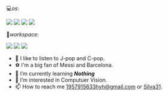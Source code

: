 💻*os*:

![](https://img.shields.io/badge/mac%20os-000000?style=for-the-badge&logo=apple&logoColor=white) ![](https://img.shields.io/badge/Windows-0078D6?style=for-the-badge&logo=windows&logoColor=white) ![](https://img.shields.io/badge/Android-3DDC84?style=for-the-badge&logo=android&logoColor=white) ![](https://img.shields.io/badge/Ubuntu-E95420?style=for-the-badge&logo=ubuntu&logoColor=white)

🔭*workspace*:

![](https://img.shields.io/badge/Apple-MacBook_Air_2020-999999?style=for-the-badge&logo=apple&logoColor=white) ![](https://img.shields.io/badge/NVIDIA-GTX3060-76B900?style=for-the-badge&logo=nvidia&logoColor=white) ![](https://img.shields.io/badge/Intel-Core_i7_10th-0071C5?style=for-the-badge&logo=intel&logoColor=white)

- 🎵 I like to listen to J-pop and C-pop.
- ⚽️ I'm a big fan of Messi and Barcelona.
- 🌱 I’m currently learning ***Nothing***
- 💪 I‘m interested in Computuer Vision.
- 📫 How to reach me 1957915633hyh@gmail.com or [Silva31](https://hyh31.top).

<!--
**silvadreamer/silvadreamer** is a ✨ _special_ ✨ repository because its `README.md` (this file) appears on your GitHub profile.

Here are some ideas to get you started:

- 🔭 I’m currently working on ...
- 🌱 I’m currently learning ...
- 👯 I’m looking to collaborate on ...
- 🤔 I’m looking for help with ...
- 💬 Ask me about ...
- 📫 How to reach me: ...
- 😄 Pronouns: ...
- ⚡ Fun fact: ...
-->
